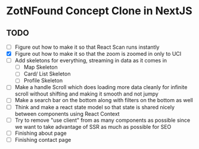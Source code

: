 # ZotNFound Concept Clone in NextJS

## TODO

- [ ] Figure out how to make it so that React Scan runs instantly
- [x] Figure out how to make it so that the zoom is zoomed in only to UCI
- [ ] Add skeletons for everything, streaming in data as it comes in
  - [ ] Map Skeleton
  - [ ] Card/ List Skeleton
  - [ ] Profile Skeleton
- [ ] Make a handle Scroll which does loading more data cleanly for infinite scroll without shifting and making it smooth and not jumpy
- [ ] Make a search bar on the bottom along with filters on the bottom as well
- [ ] Think and make a react state model so that state is shared nicely between components using React Context
- [ ] Try to remove "use client" from as many components as possible since we want to take advantage of SSR as much as possible for SEO
- [ ] Finishing about page
- [ ] Finishing contact page
